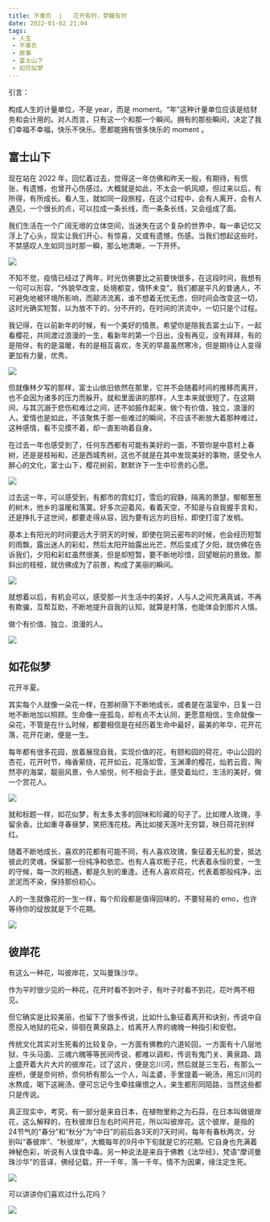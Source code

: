 ```yaml
---
title: 不辜负  |   花开有时，梦醒有时 
date: 2022-01-02 21:04
tags: 
 - 人生
 - 不辜负
 - 故事
 - 富士山下
 - 如花似梦
---
```


引言：

构成人生的计量单位，不是 year，而是 moment。“年”这种计量单位应该是给财务和会计用的。对人而言，只有这一个和那一个瞬间。拥有的那些瞬间，决定了我们幸福不幸福，快乐不快乐。愿都能拥有很多快乐的 moment 。

## 富士山下

现在站在 2022 年，回忆着过去，觉得这一年仿佛和昨天一般，有期待，有慌张，有遗憾，也曾开心伤感过。大概就是如此，不太会一帆风顺，但过来以后，有所得，有所成长。看人生，就如同一段旅程，在这个过程中，会有人离开，会有人遇见，一个很长的点，可以拉成一条长线，而一条条长线，又会组成了面。

我们生活在一个广阔无垠的立体空间，当迷失在这个复杂的世界中，每一串记忆又浮上了心头，现实让我们开心，有惊喜，又或有遗憾，伤感。当我们想起这些时，不禁感叹人生如同当时那一瞬，那么地清晰，一下开怀。

![](https://dubuqingfeng.oss-cn-hongkong.aliyuncs.com/blog/life/202201-huakaiyoushimengxingyoushi/00.jfif)

不知不觉，疫情已经过了两年，时光仿佛要比之前要快很多，在这段时间，我想有一句可以形容，"外貌早改变，处境都变，情怀未变"。我们都是平凡的普通人，不可避免地被环境所影响，而颠沛流离，谁不想着无忧无虑，但时间会改变这一切，这时光确实短暂，以为放不下的，分不开的，在时间的洪流中，一切只是个过程。

我记得，在以前新年的时候，有一个美好的情景。希望你是陪我去富士山下，一起看樱花，共同渡过浪漫的一生，看新年的第一个日出，没有再见，没有拜拜，有的是陪伴，有的是温暖，有的是相互喜欢，冬天的早晨虽然寒冷，但是期待让人变得更加有力量，优秀。

![](https://dubuqingfeng.oss-cn-hongkong.aliyuncs.com/blog/life/202201-huakaiyoushimengxingyoushi/01.jfif)

但就像林夕写的那样，富士山依旧依然在那里，它并不会随着时间的推移而离开，也不会因为诸多的压力而躲开。就和里面讲的那样，人生本来就很短了，在这期间，与其沉溺于悲伤和难过之间，还不如振作起来，做个有价值，独立，浪漫的人。爱情也是如此，不该聚焦于那一些难过的瞬间，不应该不断放大着那种难过，这种感情，看不见摸不着，却一直影响着自身。

在过去一年也感受到了，任何东西都有可能有美好的一面，不管你是中意村上春树，还是是枝裕和，还是西城秀树，这也不就是在其中发现美好的事物，感受令人醉心的文化，富士山下，樱花树前，默默许下一生中珍贵的心愿。

![](https://dubuqingfeng.oss-cn-hongkong.aliyuncs.com/blog/life/202201-huakaiyoushimengxingyoushi/02.jfif)

过去这一年，可以感受到，有都市的霓虹灯，雪后的寂静，隔离的萧瑟，郁郁葱葱的树木，他乡的温暖和落寞。好多次迎着风，看着天空，不知是与自我握手言和，还是挣扎于这世间，都要走得从容，因为要有远方的目标，即使打湿了发梢。

基本上有阳光的时间要远大于阴天的时候，即使在阴云密布的时候，也会经历短暂的雨飘，露出迷人的彩虹，然后太阳开始露出光芒，然后变成了夕阳，就仿佛在告诉我们，夕阳和彩虹虽然很美，但是却短暂，要不断地珍惜，回望眼前的景致。那斜出的枝桠，就仿佛成为了前景，构成了美丽的瞬间。

![](https://dubuqingfeng.oss-cn-hongkong.aliyuncs.com/blog/life/202201-huakaiyoushimengxingyoushi/03.jfif)

就想着以后，有机会可以，感受那一片生活中的美好，人与人之间充满真诚，不再有欺骗，互帮互助，不断地提升自我的认知，就算是村落，也能体会到那片人情。

做个有价值、独立、浪漫的人。

![](https://dubuqingfeng.oss-cn-hongkong.aliyuncs.com/blog/life/202201-huakaiyoushimengxingyoushi/04.jfif)

## 如花似梦

花开半夏。

其实每个人就像一朵花一样，在那树荫下不断地成长，或者是在温室中，日复一日地不断地加以照顾。生命像一座孤岛，却有点不太认同，更愿意相信，生命就像一朵花，不管是在什么时候，都要相信是在经历着生命中最好，最美的年华，花开花落，花开花谢，便是一生。

每年都有很多花园，放着展现自我，实现价值的花，有颐和园的荷花，中山公园的杏花，花开时节，梅香萦绕，花开如云，花落如雪，玉渊潭的樱花，灿若云霞，陶然亭的海棠，靓丽风景，令人愉悦，何不相会于此，感受着灿烂，生活的美好，做一个赏花人。

![](https://dubuqingfeng.oss-cn-hongkong.aliyuncs.com/blog/life/202201-huakaiyoushimengxingyoushi/05.jfif)

就和标题一样，如花似梦，有太多太多的回味和珍藏的句子了。比如赠人玫瑰，手留余香。比如重寻春昼梦，笑把浅花枝。再比如接天莲叶无穷碧，映日荷花别样红。


随着不断地成长，喜欢的花都有可能不同，有人喜欢玫瑰，象征着无私的爱，抵达彼此的灵魂，保留那一份纯净和依恋。也有人喜欢栀子花，代表着永恒的爱，一生的守候，每一次的相遇，都是久别的重逢。还有人喜欢荷花，代表着那般纯净，出淤泥而不染，保持那份初心。


人的一生就像花的一生一样，每个阶段都是值得回味的，不要轻易的 emo，也许等待你的绽放就是下个花期。

![](https://dubuqingfeng.oss-cn-hongkong.aliyuncs.com/blog/life/202201-huakaiyoushimengxingyoushi/06.jfif)

## 彼岸花

有这么一种花，叫彼岸花，又叫曼珠沙华。

作为平时很少见的一种花，花开时看不到叶子，有叶子时看不到花，花叶两不相见。

但它确实是比较美丽，也留下了很多传说，比如什么象征着离开和诀别，传说中自愿投入地狱的花朵，徘徊在黄泉路上，给离开人界的魂魄一种指引和安慰。

传统文化其实对生死看的比较复杂，一方面有佛教的六道轮回，一方面有十八层地狱，牛头马面、三魂六魄等等民间传说，都难以调和，传说有鬼门关、黄泉路、路上盛开着大片大片的彼岸花，过了这片，便是忘川河，然后就是三生石，有那么一座桥，便是奈何桥，奈何桥有那么一个人，叫孟婆，手里提着一碗汤，用忘川河的水熬成，喝下这碗汤，便可忘记今生牵挂痛恨之人，来生都形同陌路，当然这些都只是传说。

真正现实中，考究，有一部分是来自日本，在植物里称之为石蒜，在日本叫做彼岸花，这么解释的，在秋彼岸日左右时间开花，所以叫彼岸花。这个彼岸，是指的24节气的“春分”和“秋分”为“中日”的前后各3天的7天时间，每年有春秋两次，分别叫“春彼岸”、“秋彼岸”，大概每年的9月中下旬就是它的花期。它自身也充满着神秘色彩，听说有人误食中毒。另一种说法是来自于佛教《法华经》，梵语“摩诃曼珠沙华”的音译，佛经记载，开一千年，落一千年。情不为因果，缘注定生死。

![](https://dubuqingfeng.oss-cn-hongkong.aliyuncs.com/blog/life/202201-huakaiyoushimengxingyoushi/07.jfif)

可以讲讲你们喜欢过什么花吗？

![](https://dubuqingfeng.oss-cn-hongkong.aliyuncs.com/blog/life/202201-huakaiyoushimengxingyoushi/08.jfif)
